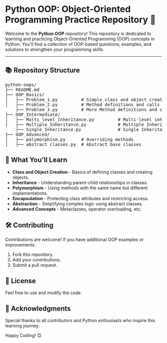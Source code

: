 <h1>Python OOP: Object-Oriented Programming Practice Repository 🚀</h1>

<p>Welcome to the <strong>Python OOP</strong> repository! This repository is dedicated to learning and practicing Object-Oriented Programming (OOP) concepts in Python. You'll find a collection of OOP-based questions, examples, and solutions to strengthen your programming skills.</p>

<hr>

<h2>📚 Repository Structure</h2>
<pre>
python-oops/
├── README.md
├── OOP_Basics/
│   ├── Problem_1.py         # Simple class and object creation
│   ├── Problem_2.py         # Method definitions and calls
    ├── Problem_3.py         # More Method definitions and calls
├── OOP_Intermediate/
│   ├── Multi_level_Inheritance.py         # Multi-level inheritance
│   ├── Multiple_Inheritance.py            # Multiple Inheritance 
    ├── Single_Inheritance.py              # Single Inheritance
├── OOP_Advanced/
│   ├── polymorphism.py      # Overriding methods
│   ├── abstract_classes.py  # Abstract base classes
</pre>

<h2>📖 What You'll Learn</h2>
<ul>
    <li><strong>Class and Object Creation</strong> - Basics of defining classes and creating objects.</li>
    <li><strong>Inheritance</strong> - Understanding parent-child relationships in classes.</li>
    <li><strong>Polymorphism</strong> - Using methods with the same name but different implementations.</li>
    <li><strong>Encapsulation</strong> - Protecting class attributes and restricting access.</li>
    <li><strong>Abstraction</strong> - Simplifying complex logic using abstract classes.</li>
    <li><strong>Advanced Concepts</strong> - Metaclasses, operator overloading, etc.</li>
</ul>

<h2>🛠 Contributing</h2>
<p>Contributions are welcome! If you have additional OOP examples or improvements:</p>
<ol>
    <li>Fork this repository.</li>
    <li>Add your contributions.</li>
    <li>Submit a pull request.</li>
</ol>

<h2>📄 License</h2>
<p>Feel free to use and modify the code.</p>

<h2>🙌 Acknowledgments</h2>
<p>Special thanks to all contributors and Python enthusiasts who inspire this learning journey.</p>

<p>Happy Coding! 😊</p>
